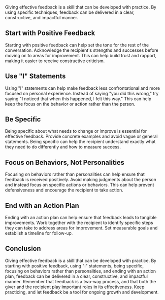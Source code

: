 
Giving effective feedback is a skill that can be developed with practice. By using specific techniques, feedback can be delivered in a clear, constructive, and impactful manner.

Start with Positive Feedback
----------------------------

Starting with positive feedback can help set the tone for the rest of the conversation. Acknowledge the recipient's strengths and successes before moving on to areas for improvement. This can help build trust and rapport, making it easier to receive constructive criticism.

Use "I" Statements
------------------

Using "I" statements can help make feedback less confrontational and more focused on personal experience. Instead of saying "you did this wrong," try saying "I noticed that when this happened, I felt this way." This can help keep the focus on the behavior or action rather than the person.

Be Specific
-----------

Being specific about what needs to change or improve is essential for effective feedback. Provide concrete examples and avoid vague or general statements. Being specific can help the recipient understand exactly what they need to do differently and how to measure success.

Focus on Behaviors, Not Personalities
-------------------------------------

Focusing on behaviors rather than personalities can help ensure that feedback is received positively. Avoid making judgments about the person and instead focus on specific actions or behaviors. This can help prevent defensiveness and encourage the recipient to take action.

End with an Action Plan
-----------------------

Ending with an action plan can help ensure that feedback leads to tangible improvements. Work together with the recipient to identify specific steps they can take to address areas for improvement. Set measurable goals and establish a timeline for follow-up.

Conclusion
----------

Giving effective feedback is a skill that can be developed with practice. By starting with positive feedback, using "I" statements, being specific, focusing on behaviors rather than personalities, and ending with an action plan, feedback can be delivered in a clear, constructive, and impactful manner. Remember that feedback is a two-way process, and that both the giver and the recipient play important roles in its effectiveness. Keep practicing, and let feedback be a tool for ongoing growth and development.
